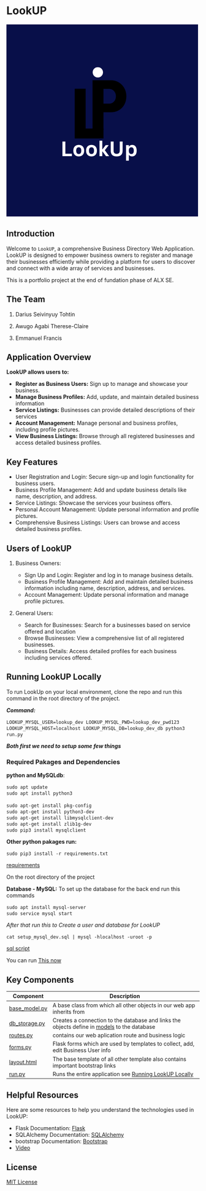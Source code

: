 # LookUP
![Logo](https://raw.githubusercontent.com/drac-pro/LookUp/main/dynamic/static/images/L.png)

## Introduction

Welcome to `LookUP`, a comprehensive Business Directory Web Application. LookUP is designed to empower business owners to register and manage their businesses efficiently while providing a platform for users to discover and connect with a wide array of services and businesses.

This is a portfolio project at the end of fundation phase of ALX SE.

## The Team

1. Darius Seivinyuy Tohtin

2. Awugo Agabi Therese-Claire

3. Emmanuel Francis

## Application Overview

**LookUP allows users to:**

- **Register as Business Users:** Sign up to manage and showcase your business.
- **Manage Business Profiles:** Add, update, and maintain detailed business information
- **Service Listings:** Businesses can provide detailed descriptions of their services
- **Account Management:** Manage personal and business profiles, including profile pictures.
- **View Business Listings:** Browse through all registered businesses and access detailed business profiles.

## Key Features
- User Registration and Login: Secure sign-up and login functionality for business users.
- Business Profile Management: Add and update business details like name, description, and address.
- Service Listings: Showcase the services your business offers.
- Personal Account Management: Update personal information and profile pictures.
- Comprehensive Business Listings: Users can browse and access detailed business profiles.

## Users of LookUP

1. Business Owners:

	* Sign Up and Login: Register and log in to manage business details.
	* Business Profile Management: Add and maintain detailed business information including name, description, address, and services.
	* Account Management: Update personal information and manage profile pictures.

2. General Users:

	* Search for Businesses: Search for a businesses based on service offered and location
	* Browse Businesses: View a comprehensive list of all registered businesses.
	* Business Details: Access detailed profiles for each business including services offered.

## Running LookUP Locally

To run LookUp on your local environment, clone the repo and run this command in the root directory of the project.

***Command:*** 
``` 
LOOKUP_MYSQL_USER=lookup_dev LOOKUP_MYSQL_PWD=lookup_dev_pwd123 LOOKUP_MYSQL_HOST=localhost LOOKUP_MYSQL_DB=lookup_dev_db python3 run.py
```
***Both first we need to setup some few things***

### Required Pakages and Dependencies


__python and MySQLdb__:

```
sudo apt update
sudo apt install python3

sudo apt-get install pkg-config
sudo apt-get install python3-dev
sudo apt-get install libmysqlclient-dev
sudo apt-get install zlib1g-dev
sudo pip3 install mysqlclient
```


__Other python pakages run:__

```
sudo pip3 install -r requirements.txt
```
[requirements](./requirements.txt)

On the root directory of the project


__Database - MySQL:__
To set up the database for the back end run this commands

```
sudo apt install mysql-server
sudo service mysql start
```

*After that run this to Create a user and database for LookUP*

```
cat setup_mysql_dev.sql | mysql -hlocalhost -uroot -p
```
[sql script](./setup_mysql_dev.sql)

You can run [This now](#running-lookup-locally)  
  

## Key Components

| Component | Description |
|-----------|-------------|
| [base_model.py](./models/base_model.py) | A base class from which all other objects in our web app inherits from |
| [db_storage.py](./models/engine/db_storage.py) | Creates a connection to the database and links the objects define in [models](./models) to the database |
| [routes.py](./dynamic/routes.py) | contains our web aplication route and business logic |
| [forms.py](./dynamic/forms.py) | Flask forms which are used by templates to collect, add, edit Business User info |
| [layout.html](./dynamic/templates/layout.html) | The base template of all other template also contains important bootstrap links |
| [run.py](./run.py) | Runs the entire application see [ Running LookUP Locally](#running-lookup-locally) |

## Helpful Resources 

Here are some resources to help you understand the technologies used in LookUP:
- Flask Documentation: [Flask](https://flask.palletsprojects.com/en/3.0.x/)
- SQLAlchemy Documentation: [SQLAlchemy](https://docs.sqlalchemy.org/en/13/orm/tutorial.html)
- bootstrap Documentation: [Bootstrap](https://getbootstrap.com/docs/4.0/getting-started/introduction/)
- [Video](https://www.youtube.com/playlist?list=PL-osiE80TeTs4UjLw5MM6OjgkjFeUxCYH)  


## License

[MIT License](./LICENSE)
